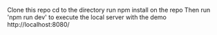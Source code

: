 Clone this repo
cd to the directory
run npm install on the repo
Then run 'npm run dev' to execute the local server with the demo http://localhost:8080/